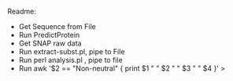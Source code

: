 Readme:

* Get Sequence from File
* Run PredictProtein
* Get SNAP raw data
* Run extract-subst.pl, pipe to File
* Run perl analysis.pl <SNAP-Output> <Extract-Subst-Output>, pipe to file
* Run awk '$2 == "Non-neutral" { print $1 " " $2 " " $3 " " $4 }' <previousOutput> > <EndResult>